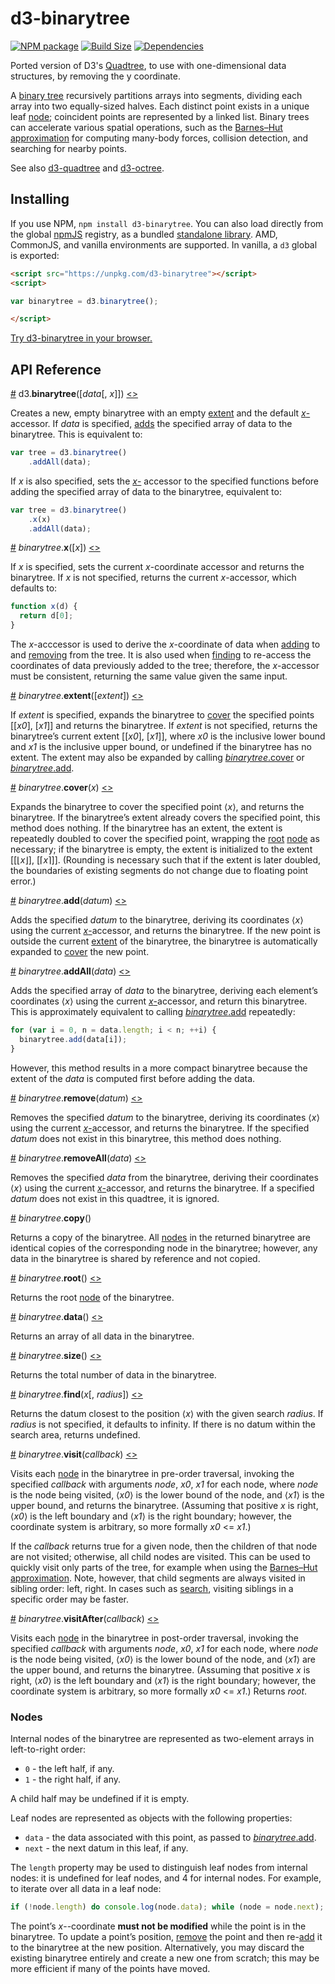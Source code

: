 d3-binarytree
==============

[![NPM package][npm-img]][npm-url]
[![Build Size][build-size-img]][build-size-url]
[![Dependencies][dependencies-img]][dependencies-url]

Ported version of D3's [Quadtree](https://github.com/d3/d3-quadtree), to use with one-dimensional data structures, by removing the y coordinate.

A [binary tree](https://en.wikipedia.org/wiki/Binary_tree) recursively partitions arrays into segments, dividing each array into two equally-sized halves. Each distinct point exists in a unique leaf [node](#nodes); coincident points are represented by a linked list. Binary trees can accelerate various spatial operations, such as the [Barnes–Hut approximation](https://en.wikipedia.org/wiki/Barnes–Hut_simulation) for computing many-body forces, collision detection, and searching for nearby points.

See also [d3-quadtree](https://github.com/d3/d3-quadtree) and [d3-octree](https://github.com/vasturiano/d3-octree).

## Installing

If you use NPM, `npm install d3-binarytree`. You can also load directly from the global [npmJS](https://npmjs.com) registry, as a bundled [standalone library](https://unpkg.com/d3-binarytree). AMD, CommonJS, and vanilla environments are supported. In vanilla, a `d3` global is exported:

```html
<script src="https://unpkg.com/d3-binarytree"></script>
<script>

var binarytree = d3.binarytree();

</script>
```

[Try d3-binarytree in your browser.](https://tonicdev.com/npm/d3-binarytree)

## API Reference

<a name="binarytree" href="#binarytree">#</a> d3.<b>binarytree</b>([<i>data</i>[, <i>x</i>]])
 [<>](https://github.com/d3/d3-binarytree/blob/master/src/binarytree.js#L13 "Source")

Creates a new, empty binarytree with an empty [extent](#binarytree_extent) and the default [*x*-](#binarytree_x)accessor. If *data* is specified, [adds](#binarytree_addAll) the specified array of data to the binarytree. This is equivalent to:

```js
var tree = d3.binarytree()
    .addAll(data);
```

If *x* is also specified, sets the [*x*-](#binarytree_x) accessor to the specified functions before adding the specified array of data to the binarytree, equivalent to:

```js
var tree = d3.binarytree()
    .x(x)
    .addAll(data);
```

<a name="binarytree_x" href="#binarytree_x">#</a> <i>binarytree</i>.<b>x</b>([<i>x</i>]) [<>](https://github.com/d3/d3-binarytree/blob/master/src/x.js "Source")

If *x* is specified, sets the current *x*-coordinate accessor and returns the binarytree. If *x* is not specified, returns the current *x*-accessor, which defaults to:

```js
function x(d) {
  return d[0];
}
```

The *x*-acccessor is used to derive the *x*-coordinate of data when [adding](#binarytree_add) to and [removing](#binarytree_remove) from the tree. It is also used when [finding](#binarytree_find) to re-access the coordinates of data previously added to the tree; therefore, the *x*-accessor must be consistent, returning the same value given the same input.

<a name="binarytree_extent" href="#binarytree_extent">#</a> <i>binarytree</i>.<b>extent</b>([*extent*])
 [<>](https://github.com/d3/d3-binarytree/blob/master/src/extent.js "Source")

If *extent* is specified, expands the binarytree to [cover](#binarytree_cover) the specified points [[*x0*], [*x1*]] and returns the binarytree. If *extent* is not specified, returns the binarytree’s current extent [[*x0*], [*x1*]], where *x0* is the inclusive lower bound and *x1* is the inclusive upper bound, or undefined if the binarytree has no extent. The extent may also be expanded by calling [*binarytree*.cover](#binarytree_cover) or [*binarytree*.add](#binarytree_add).

<a name="binarytree_cover" href="#binarytree_cover">#</a> <i>binarytree</i>.<b>cover</b>(<i>x</i>)
 [<>](https://github.com/d3/d3-binarytree/blob/master/src/cover.js "Source")

Expands the binarytree to cover the specified point ⟨*x*⟩, and returns the binarytree. If the binarytree’s extent already covers the specified point, this method does nothing. If the binarytree has an extent, the extent is repeatedly doubled to cover the specified point, wrapping the [root](#binarytree_root) [node](#nodes) as necessary; if the binarytree is empty, the extent is initialized to the extent [[⌊*x*⌋], [⌈*x*⌉]]. (Rounding is necessary such that if the extent is later doubled, the boundaries of existing segments do not change due to floating point error.)

<a name="binarytree_add" href="#binarytree_add">#</a> <i>binarytree</i>.<b>add</b>(<i>datum</i>)
 [<>](https://github.com/d3/d3-binarytree/blob/master/src/add.js "Source")

Adds the specified *datum* to the binarytree, deriving its coordinates ⟨*x*⟩ using the current [*x*-](#binarytree_x)accessor, and returns the binarytree. If the new point is outside the current [extent](#binarytree_extent) of the binarytree, the binarytree is automatically expanded to [cover](#binarytree_cover) the new point.

<a name="binarytree_addAll" href="#binarytree_addAll">#</a> <i>binarytree</i>.<b>addAll</b>(<i>data</i>)
 [<>](https://github.com/d3/d3-binarytree/blob/master/src/add.js#L41 "Source")

Adds the specified array of *data* to the binarytree, deriving each element’s coordinates ⟨*x*⟩ using the current [*x*-](#binarytree_x)accessor, and return this binarytree. This is approximately equivalent to calling [*binarytree*.add](#binarytree_add) repeatedly:

```js
for (var i = 0, n = data.length; i < n; ++i) {
  binarytree.add(data[i]);
}
```

However, this method results in a more compact binarytree because the extent of the *data* is computed first before adding the data.

<a name="binarytree_remove" href="#binarytree_remove">#</a> <i>binarytree</i>.<b>remove</b>(<i>datum</i>)
 [<>](https://github.com/d3/d3-binarytree/blob/master/src/remove.js "Source")

Removes the specified *datum* to the binarytree, deriving its coordinates ⟨*x*⟩ using the current [*x*-](#binarytree_x)accessor, and returns the binarytree. If the specified *datum* does not exist in this binarytree, this method does nothing.

<a name="binarytree_removeAll" href="#binarytree_removeAll">#</a> <i>binarytree</i>.<b>removeAll</b>(<i>data</i>)
 [<>](https://github.com/d3/d3-binarytree/blob/master/src/remove.js#L53 "Source")

Removes the specified *data* from the binarytree, deriving their coordinates ⟨*x*⟩ using the current [*x*-](#binarytree_x)accessor, and returns the binarytree. If a specified *datum* does not exist in this quadtree, it is ignored.

<a name="binarytree_copy" href="#binarytree_copy">#</a> <i>binarytree</i>.<b>copy</b>()

Returns a copy of the binarytree. All [nodes](#nodes) in the returned binarytree are identical copies of the corresponding node in the binarytree; however, any data in the binarytree is shared by reference and not copied.

<a name="binarytree_root" href="#binarytree_root">#</a> <i>binarytree</i>.<b>root</b>()
 [<>](https://github.com/d3/d3-binarytree/blob/master/src/root.js "Source")

Returns the root [node](#nodes) of the binarytree.

<a name="binarytree_data" href="#binarytree_data">#</a> <i>binarytree</i>.<b>data</b>()
 [<>](https://github.com/d3/d3-binarytree/blob/master/src/data.js "Source")

Returns an array of all data in the binarytree.

<a name="binarytree_size" href="#binarytree_size">#</a> <i>binarytree</i>.<b>size</b>()
 [<>](https://github.com/d3/d3-binarytree/blob/master/src/size.js "Source")

Returns the total number of data in the binarytree.

<a name="binarytree_find" href="#binarytree_find">#</a> <i>binarytree</i>.<b>find</b>(<i>x</i>[, <i>radius</i>])
 [<>](https://github.com/d3/d3-binarytree/blob/master/src/find.js "Source")

Returns the datum closest to the position ⟨*x*⟩ with the given search *radius*. If *radius* is not specified, it defaults to infinity. If there is no datum within the search area, returns undefined.

<a name="binarytree_visit" href="#binarytree_visit">#</a> <i>binarytree</i>.<b>visit</b>(<i>callback</i>)
 [<>](https://github.com/d3/d3-binarytree/blob/master/src/visit.js "Source")

Visits each [node](#nodes) in the binarytree in pre-order traversal, invoking the specified *callback* with arguments *node*, *x0*, *x1* for each node, where *node* is the node being visited, ⟨*x0*⟩ is the lower bound of the node, and ⟨*x1*⟩ is the upper bound, and returns the binarytree. (Assuming that positive *x* is right, ⟨*x0*⟩ is the left boundary and ⟨*x1*⟩ is the right boundary; however, the coordinate system is arbitrary, so more formally *x0* <= *x1*.)

If the *callback* returns true for a given node, then the children of that node are not visited; otherwise, all child nodes are visited. This can be used to quickly visit only parts of the tree, for example when using the [Barnes–Hut approximation](https://en.wikipedia.org/wiki/Barnes–Hut_simulation). Note, however, that child segments are always visited in sibling order: left, right. In cases such as [search](#binarytree_find), visiting siblings in a specific order may be faster.

<a name="binarytree_visitAfter" href="#binarytree_visitAfter">#</a> <i>binarytree</i>.<b>visitAfter</b>(<i>callback</i>)
 [<>](https://github.com/d3/d3-binarytree/blob/master/src/visitAfter.js "Source")

Visits each [node](#nodes) in the binarytree in post-order traversal, invoking the specified *callback* with arguments *node*, *x0*, *x1* for each node, where *node* is the node being visited, ⟨*x0*⟩ is the lower bound of the node, and ⟨*x1*⟩ are the upper bound, and returns the binarytree. (Assuming that positive *x* is right, ⟨*x0*⟩ is the left boundary and ⟨*x1*⟩ is the right boundary; however, the coordinate system is arbitrary, so more formally *x0* <= *x1*.) Returns *root*.

### Nodes

Internal nodes of the binarytree are represented as two-element arrays in left-to-right order:

* `0` - the left half, if any.
* `1` - the right half, if any.

A child half may be undefined if it is empty.

Leaf nodes are represented as objects with the following properties:

* `data` - the data associated with this point, as passed to [*binarytree*.add](#binarytree_add).
* `next` - the next datum in this leaf, if any.

The `length` property may be used to distinguish leaf nodes from internal nodes: it is undefined for leaf nodes, and 4 for internal nodes. For example, to iterate over all data in a leaf node:

```js
if (!node.length) do console.log(node.data); while (node = node.next);
```

The point’s *x*--coordinate **must not be modified** while the point is in the binarytree. To update a point’s position, [remove](#binarytree_remove) the point and then re-[add](#binarytree_add) it to the binarytree at the new position. Alternatively, you may discard the existing binarytree entirely and create a new one from scratch; this may be more efficient if many of the points have moved.


[npm-img]: https://img.shields.io/npm/v/d3-binarytree.svg
[npm-url]: https://npmjs.org/package/d3-binarytree
[build-size-img]: https://img.shields.io/bundlephobia/minzip/d3-binarytree.svg
[build-size-url]: https://bundlephobia.com/result?p=d3-binarytree
[dependencies-img]: https://img.shields.io/david/vasturiano/d3-binarytree.svg
[dependencies-url]: https://david-dm.org/vasturiano/d3-binarytree
